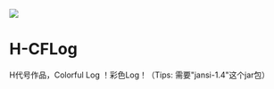 [![](https://jitpack.io/v/Heshiqian/H-CFLog.svg)](https://jitpack.io/#Heshiqian/H-CFLog)

# H-CFLog
H代号作品，Colorful Log ！彩色Log！（Tips: 需要"jansi-1.4"这个jar包）
